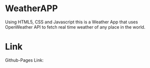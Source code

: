 # WeatherAPP
Using HTML5, CSS and Javascript this is a Weather App that uses OpenWeather API to fetch real time weather of any place in the world.
# Link
Github-Pages Link: 

